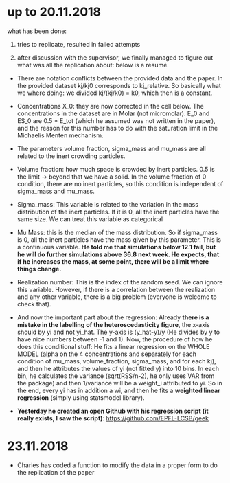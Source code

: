 # up to 20.11.2018
what has been done:
1. tries to replicate, resulted in failed attempts


2. after discussion with the supervisor, we finally managed to figure out what was all the replication about: below is a résumé.

  - There are notation conflicts between the provided data and the paper. In the provided dataset kj/kj0 corresponds to kj_relative. So basically what we where doing: we divided kj/(kj/k0) = k0,
 which then is a constant.

  - Concentrations X_0: they are now corrected in the cell below. The concentrations in the dataset are in Molar (not micromolar). E_0 and ES_0 are 0.5 * E_tot (which he assumed was not written
 in the paper), and the reason for this number has to do with the saturation limit in the Michaelis Menten mechanism.

  - The parameters volume fraction, sigma_mass and mu_mass are all related to the inert crowding particles.

  - Volume fraction: how much space is crowded by inert particles. 0.5 is the limit -> beyond that we have a solid. In the volume fraction of 0 condition, there are no inert particles, so this condition
 is independent of sigma_mass and mu_mass.

  - Sigma_mass: This variable is related to the variation in the mass distribution of the inert particles. If it is 0, all the inert particles have the same size. We can treat this variable as categorical

  - Mu Mass: this is the median of the mass distribution. So if sigma_mass is 0, all the inert particles have the mass given by this parameter. This is a continuous variable. **He told me that simulations
 below 12.1 fail, but he will do further simulations above 36.8 next week. He expects, that if he increases the mass, at some point, there will be a limit where things change.**

  - Realization number: This is the index of the random seed. We can ignore this variable. However, if there is a correlation between the realization and any other variable, there is a big problem
 (everyone is welcome to check that).

  - And now the important part about the regression: Already **there is a mistake in the labelling of the heteroscedasticity figure**, the x-axis should by yi and not yi_hat.
 The y-axis is (y_hat-y)/y (He divides by y to have nice numbers between -1 and 1). Now, the procedure of how he does this conditional stuff: He fits a linear regression on the WHOLE MODEL 
(alpha on the 4 concentrations and separately for each condition of mu_mass, volume_fraction, sigma_mass, and for each kj), and then he attributes the values of yi (not fitted y) into 10 bins.
 In each bin, he calculates the variance (sqrt(RSS/n-2), he only uses VAR from the package) and then 1/variance will be a weight_i attributed to yi. So in the end, every yi has in addition a wi,
 and then he fits a **weighted linear regression** (simply using statsmodel library).

  - **Yesterday he created an open Github with his regression script (it really exists, I saw the script)**:  https://github.com/EPFL-LCSB/geek

# 23.11.2018

- Charles has coded a function to modify the data in a proper form to do the replication of the paper
